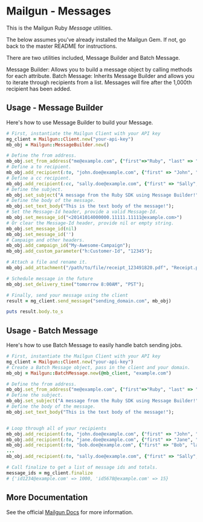 Mailgun - Messages
====================

This is the Mailgun Ruby *Message* utilities. 

The below assumes you've already installed the Mailgun Gem. If not, go back to the master README for instructions.

There are two utilities included, Message Builder and Batch Message. 

Message Builder: Allows you to build a message object by calling methods for 
each attribute. 
Batch Message: Inherits Message Builder and allows you to iterate through 
recipients from a list. Messages will fire after the 1,000th recipient has been 
added. 

Usage - Message Builder
-----------------------
Here's how to use Message Builder to build your Message. 

```ruby
# First, instantiate the Mailgun Client with your API key
mg_client = Mailgun::Client.new("your-api-key")
mb_obj = Mailgun::MessageBuilder.new()

# Define the from address.
mb_obj.set_from_address("me@example.com", {"first"=>"Ruby", "last" => "SDK"});
# Define a to recipient.
mb_obj.add_recipient(:to, "john.doe@example.com", {"first" => "John", "last" => "Doe"});
# Define a cc recipient.
mb_obj.add_recipient(:cc, "sally.doe@example.com", {"first" => "Sally", "last" => "Doe"});
# Define the subject. 
mb_obj.set_subject("A message from the Ruby SDK using Message Builder!");
# Define the body of the message.
mb_obj.set_text_body("This is the text body of the message!");
# Set the Message-Id header, provide a valid Message-Id.
mb_obj.set_message_id("<20141014000000.11111.11111@example.com>")
# Or clear the Message-Id header, provide nil or empty string.
mb_obj.set_message_id(nil)
mb_obj.set_message_id('')
# Campaign and other headers.
mb_obj.add_campaign_id("My-Awesome-Campaign");
mb_obj.add_custom_parameter("h:Customer-Id", "12345");

# Attach a file and rename it.
mb_obj.add_attachment("/path/to/file/receipt_123491820.pdf", "Receipt.pdf");

# Schedule message in the future
mb_obj.set_delivery_time("tomorrow 8:00AM", "PST");

# Finally, send your message using the client
result = mg_client.send_message("sending_domain.com", mb_obj)

puts result.body.to_s
```

Usage - Batch Message
---------------------
Here's how to use Batch Message to easily handle batch sending jobs. 

```ruby
# First, instantiate the Mailgun Client with your API key
mg_client = Mailgun::Client.new("your-api-key")
# Create a Batch Message object, pass in the client and your domain.
mb_obj = Mailgun::BatchMessage.new(@mb_client, "example.com")

# Define the from address.
mb_obj.set_from_address("me@example.com", {"first"=>"Ruby", "last" => "SDK"});
# Define the subject. 
mb_obj.set_subject("A message from the Ruby SDK using Message Builder!");
# Define the body of the message.
mb_obj.set_text_body("This is the text body of the message!");


# Loop through all of your recipients
mb_obj.add_recipient(:to, "john.doe@example.com", {"first" => "John", "last" => "Doe"});
mb_obj.add_recipient(:to, "jane.doe@example.com", {"first" => "Jane", "last" => "Doe"});
mb_obj.add_recipient(:to, "bob.doe@example.com", {"first" => "Bob", "last" => "Doe"});
...
mb_obj.add_recipient(:to, "sally.doe@example.com", {"first" => "Sally", "last" => "Doe"});

# Call finalize to get a list of message ids and totals.
message_ids = mg_client.finalize
# {'id1234@example.com' => 1000, 'id5678@example.com' => 15}
```

More Documentation
------------------
See the official [Mailgun Docs](http://documentation.mailgun.com/api-sending.html) 
for more information.